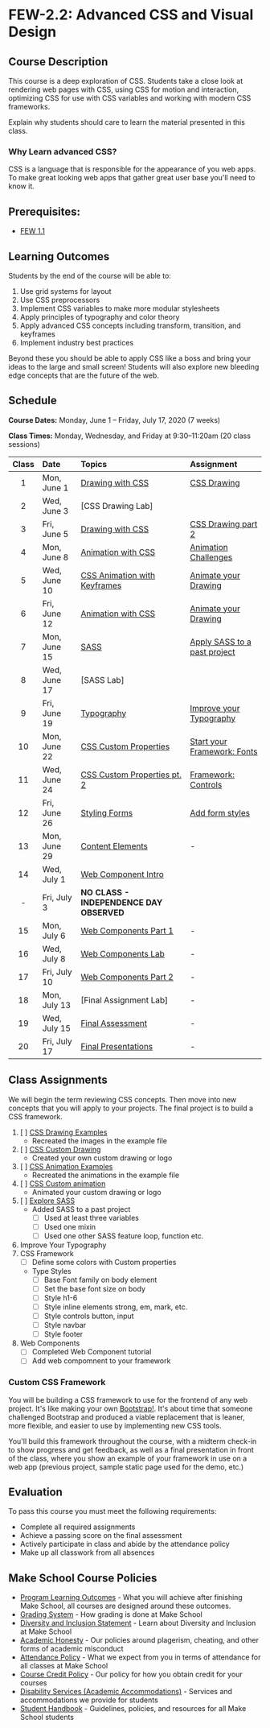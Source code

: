 # FEW-2.2: Advanced CSS and Visual Design

## Course Description

This course is a deep exploration of CSS. Students take a close look at rendering web pages with CSS, using CSS for motion and interaction, optimizing CSS for use with CSS variables and working with modern CSS frameworks.

Explain why students should care to learn the material presented in this class.

### Why Learn advanced CSS? 

CSS is a language that is responsible for the appearance of you web apps. To make great looking web apps that gather great user base you'll need to know it. 

## Prerequisites:  

- [FEW 1.1](https://github.com/Make-School-Courses/FEW-1.1-Web-Foundations)

## Learning Outcomes

Students by the end of the course will be able to:

1. Use grid systems for layout
1. Use CSS preprocessors
1. Implement CSS variables to make more modular stylesheets
1. Apply principles of typography and color theory
1. Apply advanced CSS concepts including transform, transition, and keyframes
1. Implement industry best practices

Beyond these you should be able to apply CSS like a boss and bring your ideas to the large and small screen! Students will also explore new bleeding edge concepts that are the future of the web. 

## Schedule

**Course Dates:** Monday, June 1 – Friday, July 17, 2020 (7 weeks)

**Class Times:** Monday, Wednesday, and Friday at 9:30–11:20am (20 class sessions)

| Class  |  Date | Topics | Assignment |
|:------:|:------|:-------|:-----------|
|  1 |  Mon, June 1   | [Drawing with CSS](lessons/lesson-01.md) | [CSS Drawing](./Assignments/assignment-01-css-drawing.md) |
|  2 |  Wed, June 3   | [CSS Drawing Lab] |
|  3 |  Fri, June 5   | [Drawing with CSS](lessons/lesson-01.md) | [CSS Drawing part 2](./Assignments/assignment-02-css-drawing.md) |
|  4 |  Mon, June 8   | [Animation with CSS](lessons/lesson-02.md) | [Animation Challenges](./Assignments/assignment-03-Animation.md) |
|  5 |  Wed, June 10  | [CSS Animation with Keyframes](lessons/lesson-02.md) | [Animate your Drawing](./Assignments/assignment-04-Animate-Logo.md) |
|  6 |  Fri, June 12  | [Animation with CSS](lessons/lesson-02.md) | [Animate your Drawing](./Assignments/assignment-04-Animate-Logo.md) |
|  7 |  Mon, June 15  | [SASS](lessons/lesson-03.md) | [Apply SASS to a past project](./Assignments/assignment-06-SASS.md) |
|  8 |  Wed, June 17  | [SASS Lab] |
|  9 |  Fri, June 19  | [Typography](lessons/lesson-04.md) | [Improve your Typography](./Assignments/assignment-07-typography.md) |
| 10 |  Mon, June 22  | [CSS Custom Properties](lessons/lesson-05.md) | [Start your Framework: Fonts](./Assignments/assignment-06-framework-fonts.md)  |
| 11 |  Wed, June 24  | [CSS Custom Properties pt. 2](lessons/lesson-06.md) | [Framework: Controls](./Assignments/assignment-07-controls.md) |
| 12 |  Fri, June 26  | [Styling Forms](lessons/lesson-06.md) | [Add form styles](./Assignments/assignment-09-controls.md) |
| 13 |  Mon, June 29  | [Content Elements](lessons/lesson-07.md) | - |
| 14 |  Wed, July 1   | [Web Component Intro](lessons/lesson-08.md) |  
| -  |  Fri, July 3   | **NO CLASS - INDEPENDENCE DAY OBSERVED**|
| 15 |  Mon, July 6   | [Web Components Part 1](lessons/lesson-09.md) | - |
| 16 |  Wed, July 8   | [Web Components Lab](lessons/lesson-10.md) | - |
| 17 |  Fri, July 10  | [Web Components Part 2](lessons/lesson-11.md) | - |
| 18 |  Mon, July 13  | [Final Assignment Lab] | - |
| 19 |  Wed, July 15  | [Final Assessment](lessons/lesson-12.md) | - |
| 20 |  Fri, July 17  | [Final Presentations](lessons/lesson-13.md) | - |

## Class Assignments

We will begin the term reviewing CSS concepts. Then move into new concepts that you will apply to your projects. The final project is to build a CSS framework. 

1. [ ] [CSS Drawing Examples](Assignments/assignment-01.md)
    - Recreated the images in the example file
1. [ ] [CSS Custom Drawing](Assignments/assignment-02.ms)
    - Created your own custom drawing or logo
1. [ ] [CSS Animation Examples](Assignments/assignment-03.md)
    - Recreated the animations in the example file
1. [ ] [CSS Custom animation](Assignments/assignment-04.md)
    - Animated your custom drawing or logo
1. [ ] [Explore SASS](Assignments/assignment-06-SASS.md)
    - Added SASS to a past project 
        - [ ] Used at least three variables 
        - [ ] Used one mixin
        - [ ] Used one other SASS feature loop, function etc. 
1. Improve Your Typography
1. CSS Framework
    - [ ] Define some colors with Custom properties
    - Type Styles 
        - [ ] Base Font family on body element
        - [ ] Set the base font size on body
        - [ ] Style h1-6
        - [ ] Style inline elements strong, em, mark, etc.
        - [ ] Style controls button, input 
        - [ ] Style navbar
        - [ ] Style footer
1. Web Components 
    - [ ] Completed Web Component tutorial
    - [ ] Add web compomnent to your framework

### Custom CSS Framework

You will be building a CSS framework to use for the frontend of any web project. It's like making your own [Bootstrap!](https://getbootstrap.com/). It's about time that someone challenged Bootstrap and produced a viable replacement that is leaner, more flexible, and easier to use by implementing new CSS tools. 

You'll build this framework throughout the course, with a midterm check-in to show progress and get feedback, as well as a final presentation in front of the class, where you show an example of your framework in use on a web app (previous project, sample static page used for the demo, etc.)

## Evaluation

To pass this course you must meet the following requirements:

- Complete all required assignments 
- Achieve a passing score on the final assessment
- Actively participate in class and abide by the attendance policy
- Make up all classwork from all absences

## Make School Course Policies

- [Program Learning Outcomes](https://make.sc/program-learning-outcomes) - What you will achieve after finishing Make School, all courses are designed around these outcomes.
- [Grading System](https://make.sc/grading-system) - How grading is done at Make School
- [Diversity and Inclusion Statement](https://make.sc/diversity-and-inclusion-statement) - Learn about Diversity and Inclusion at Make School
- [Academic Honesty](https://make.sc/academic-honesty-policy) - Our policies around plagerism, cheating, and other forms of academic misconduct 
- [Attendance Policy](https://make.sc/attendance-policy) - What we expect from you in terms of attendance for all classes at Make School
- [Course Credit Policy](https://make.sc/course-credit-policy) - Our policy for how you obtain credit for your courses
- [Disability Services (Academic Accommodations)](https://make.sc/disability-services) - Services and accommodations we provide for students
- [Student Handbook](https://make.sc/student-handbook) - Guidelines, policies, and resources for all Make School students
